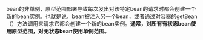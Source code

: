 bean的非单例，原型范围部署导致每次发出对该特定bean的请求时都会创建一个新的bean实例。也就是说，bean被注入另一个bean，或者通过对容器的getBean（）方法调用来请求它都会创建一个新的bean实例。**通常，对所有有状态bean使用原型范围，对无状态bean使用单例范围。**

